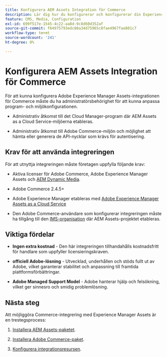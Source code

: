 ```yaml
---
title: Konfigurera AEM Assets Integration för Commerce
description: Lär dig hur du konfigurerar och konfigurerar din Experience Manager Assets-miljö för att hantera Commerce-resurser för din butik.
feature: CMS, Media, Configuration
exl-id: 699f517e-1545-4c22-aa8d-9c8d60d352af
source-git-commit: f64975793edc88a34d75965c8fae4967fae801c7
workflow-type: tm+mt
source-wordcount: '241'
ht-degree: 0%

---
```


# Konfigurera AEM Assets Integration för Commerce

För att kunna konfigurera Adobe Experience Manager Assets-integrationen för Commerce måste du ha administratörsbehörighet för att kunna anpassa program- och miljökonfigurationen.

- Administrativ åtkomst till det Cloud Manager-program där AEM Assets as a Cloud Service-miljöerna etableras.

- Administrativ åtkomst till Adobe Commerce-miljön och möjlighet att hämta eller generera de API-nycklar som krävs för autentisering.

## Krav för att använda integreringen

För att utnyttja integreringen måste företagen uppfylla följande krav:

- Aktiva licenser för Adobe Commerce, Adobe Experience Manager Assets och [AEM Dynamic Media](https://experienceleague.adobe.com/en/docs/experience-manager-65/content/assets/dynamic/administering-dynamic-media).

- Adobe Commerce 2.4.5+

- Adobe Experience Manager etableras med [Adobe Experience Manager Assets as a Cloud Service](https://experienceleague.adobe.com/en/docs/experience-manager-cloud-service/content/assets/overview)

- Den Adobe Commerce-användare som konfigurerar integreringen måste ha tillgång till den [IMS-organisation](https://experienceleague.adobe.com/en/docs/core-services/interface/administration/organizations#concept_EA8AEE5B02CF46ACBDAD6A8508646255) där AEM Assets-projektet etableras.

## Viktiga fördelar

- **Ingen extra kostnad** - Den här integreringen tillhandahålls kostnadsfritt för handlare som uppfyller licensieringskraven.

- **officiell Adobe-lösning** - Utvecklad, underhållen och stöds fullt ut av Adobe, vilket garanterar stabilitet och anpassning till framtida plattformsförbättringar.

- **Adobe Managed Support Model** - Adobe hanterar hjälp och felsökning, vilket ger sinnesro och smidig problemlösning.

## Nästa steg

Att möjliggöra Commerce-integrering med Experience Manager Assets är en trestegsprocess:

1. [Installera AEM Assets-paketet](aem-assets-configure-aem.md).

1. [Installera Adobe Commerce-paket](aem-assets-configure-aem.md).

1. [Konfigurera integrationsresursen](aem-assets-setup-synchronization.md).
